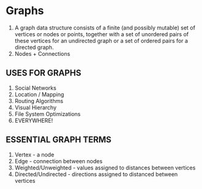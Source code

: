 # Graphs

1. A graph data structure consists of a finite (and possibly mutable) set of vertices or nodes or points, together with a set of unordered pairs of these vertices for an undirected graph or a set of ordered pairs for a directed graph.
2. Nodes + Connections

## USES FOR GRAPHS

1. Social Networks
2. Location / Mapping
3. Routing Algorithms
4. Visual Hierarchy
5. File System Optimizations
6. EVERYWHERE!

## ESSENTIAL GRAPH TERMS

1. Vertex - a node
2. Edge - connection between nodes
3. Weighted/Unweighted - values assigned to distances between vertices
4. Directed/Undirected - directions assigned to distanced between vertices
